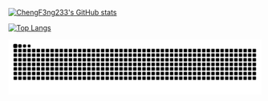 [![ChengF3ng233's GitHub stats](https://github-readme-stats.vercel.app/api?username=chengf3ng233&theme=radical)](https://github.com/chengf3ng233)

[![Top Langs](https://github-readme-stats.vercel.app/api/top-langs/?username=chengf3ng233&theme=radical)](https://github.com/chengf3ng233)

<picture>
  <source media="(prefers-color-scheme: dark)" srcset="https://raw.githubusercontent.com/chengf3ng233/chengf3ng233/output/github-contribution-grid-snake-dark.svg">
  <source media="(prefers-color-scheme: light)" srcset="https://raw.githubusercontent.com/chengf3ng233/chengf3ng233/output/github-contribution-grid-snake.svg">
  <img alt="github contribution grid snake animation" src="https://raw.githubusercontent.com/chengf3ng233/chengf3ng233/output/github-contribution-grid-snake.svg">
</picture>
